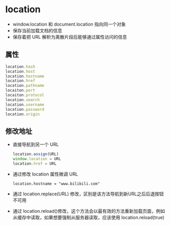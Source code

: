 # location

+ window.location 和 document.location 指向同一个对象
+ 保存当前加载文档的信息
+ 保存着把 URL 解析为离散片段后能够通过属性访问的信息

## 属性

```js
location.hash
location.host
location.hostname
location.href
location.pathname
locaiton.port
locaiton.protocol
location.search
location.username
location.password
location.origin
```

## 修改地址

+ 直接导航到另一个 URL

  ```javascript
  location.assign(URL)
  window.location = URL
  location.href = URL
  ```

+ 通过修改 location 属性微调 URL

  ```
  location.hostname = "www.bilibili.com"
  ```

+ 通过 location.replace(URL) 修改，区别是该方法导航到新URL之后后退按钮不可用
+ 通过 location.reload()修改，这个方法会以最有效的方法重新加载页面，例如从缓存中读取，如果想要强制从服务器读取，应该使用 location.reload(true)

